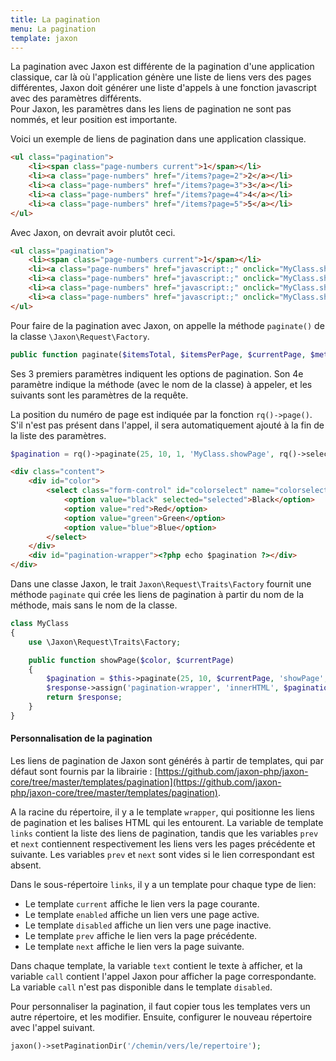 ```yaml
---
title: La pagination
menu: La pagination
template: jaxon
---
```


La pagination avec Jaxon est différente de la pagination d'une application classique, car là où l'application génère une liste de liens vers des pages différentes, Jaxon doit générer une liste d'appels à une fonction javascript avec des paramètres différents.  
Pour Jaxon, les paramètres dans les liens de pagination ne sont pas nommés, et leur position est importante.

Voici un exemple de liens de pagination dans une application classique.
```html
<ul class="pagination">
    <li><span class="page-numbers current">1</span></li>
    <li><a class="page-numbers" href="/items?page=2">2</a></li>
    <li><a class="page-numbers" href="/items?page=3">3</a></li>
    <li><a class="page-numbers" href="/items?page=4">4</a></li>
    <li><a class="page-numbers" href="/items?page=5">5</a></li>
</ul>               
```

Avec Jaxon, on devrait avoir plutôt ceci.
```html
<ul class="pagination">
    <li><span class="page-numbers current">1</span></li>
    <li><a class="page-numbers" href="javascript:;" onclick="MyClass.showPage(2)">2</a></li>
    <li><a class="page-numbers" href="javascript:;" onclick="MyClass.showPage(3)">3</a></li>
    <li><a class="page-numbers" href="javascript:;" onclick="MyClass.showPage(4)">4</a></li>
    <li><a class="page-numbers" href="javascript:;" onclick="MyClass.showPage(5)">5</a></li>
</ul>                 
```

Pour faire de la pagination avec Jaxon, on appelle la méthode `paginate()` de la classe `\Jaxon\Request\Factory`.
```php
public function paginate($itemsTotal, $itemsPerPage, $currentPage, $method, ...)
```

Ses 3 premiers paramètres indiquent les options de pagination.
Son 4e paramètre indique la méthode (avec le nom de la classe) à appeler, et les suivants sont les paramètres de la requête.

La position du numéro de page est indiquée par la fonction `rq()->page()`. S'il n'est pas présent dans l'appel, il sera automatiquement ajouté à la fin de la liste des paramètres.

```php
$pagination = rq()->paginate(25, 10, 1, 'MyClass.showPage', rq()->select('colorselect'), rq()->page());
```

```html
<div class="content">
    <div id="color">
        <select class="form-control" id="colorselect" name="colorselect">
            <option value="black" selected="selected">Black</option>
            <option value="red">Red</option>
            <option value="green">Green</option>
            <option value="blue">Blue</option>
        </select>
    </div>
    <div id="pagination-wrapper"><?php echo $pagination ?></div>
</div>
```

Dans une classe Jaxon, le trait `Jaxon\Request\Traits\Factory` fournit une méthode `paginate` qui crée les liens de pagination à partir du nom de la méthode, mais sans le nom de la classe.

```php
class MyClass
{
    use \Jaxon\Request\Traits\Factory;

    public function showPage($color, $currentPage)
    {
        $pagination = $this->paginate(25, 10, $currentPage, 'showPage', rq()->select('colorselect'), rq()->page());
        $response->assign('pagination-wrapper', 'innerHTML', $pagination);
        return $response;
    }
}
```

#### Personnalisation de la pagination

Les liens de pagination de Jaxon sont générés à partir de templates, qui par défaut sont fournis par la librairie : [https://github.com/jaxon-php/jaxon-core/tree/master/templates/pagination](https://github.com/jaxon-php/jaxon-core/tree/master/templates/pagination).

A la racine du répertoire, il y a le template `wrapper`, qui positionne les liens de pagination et les balises HTML qui les entourent.
La variable de template `links` contient la liste des liens de pagination, tandis que les variables `prev` et `next` contiennent respectivement les liens vers les pages précédente et suivante.
Les variables `prev` et `next` sont vides si le lien correspondant est absent.

Dans le sous-répertoire `links`, il y a un template pour chaque type de lien:

- Le template `current` affiche le lien vers la page courante.
- Le template `enabled` affiche un lien vers une page active.
- Le template `disabled` affiche un lien vers une page inactive.
- Le template `prev` affiche le lien vers la page précédente.
- Le template `next` affiche le lien vers la page suivante.

Dans chaque template, la variable `text` contient le texte à afficher, et la variable `call` contient l'appel Jaxon pour afficher la page correspondante.
La variable `call` n'est pas disponible dans le template `disabled`.

Pour personnaliser la pagination, il faut copier tous les templates vers un autre répertoire, et les modifier.
Ensuite, configurer le nouveau répertoire avec l'appel suivant.

```php
jaxon()->setPaginationDir('/chemin/vers/le/repertoire');
```
